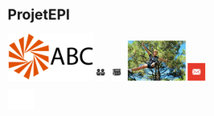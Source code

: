 # ProjetEPI
![logo](https://github.com/magicickey/ProjetEPI/blob/main/logo.png?raw=true)
![accueil_icone](https://github.com/magicickey/ProjetEPI/blob/main/assets/misc/accueil_icone.png?raw=true)
![aide_icone](https://github.com/magicickey/ProjetEPI/blob/main/assets/misc/aide_icone.png?raw=true)
![accrobranche](https://github.com/magicickey/ProjetEPI/blob/main/assets/misc/accrobranche.jpg?raw=true)
![email](https://github.com/magicickey/ProjetEPI/blob/main/assets/misc/email.png?raw=true)
![]()
![]()
![]()



![transparent](https://github.com/magicickey/ProjetEPI/blob/main/transparent.png?raw=true)
